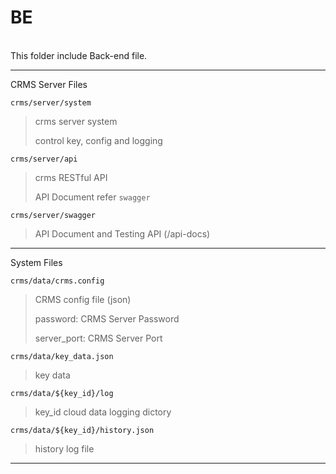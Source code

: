 # BE

<br/>
This folder include Back-end file.

---
CRMS Server Files

`crms/server/system`
> crms server system 
>
> control key, config and logging

`crms/server/api`
> crms RESTful API
>
> API Document refer `swagger`


`crms/server/swagger`
> API Document and Testing API (/api-docs)


----
System Files

`crms/data/crms.config`
> CRMS config file  (json)
>
> password: CRMS Server Password
> 
> server_port: CRMS Server Port


`crms/data/key_data.json`
> key data

`crms/data/${key_id}/log`
> key_id cloud data logging dictory

`crms/data/${key_id}/history.json`
> history log file
---